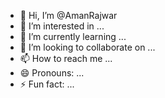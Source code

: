 - 👋 Hi, I’m @AmanRajwar
- 👀 I’m interested in ...
- 🌱 I’m currently learning ...
- 💞️ I’m looking to collaborate on ...
- 📫 How to reach me ...
- 😄 Pronouns: ...
- ⚡ Fun fact: ...

<!---
AmanRajwar/AmanRajwar is a ✨ special ✨ repository because its `README.md` (this file) appears on your GitHub profile.
You can click the Preview link to take a look at your changes.
--->
